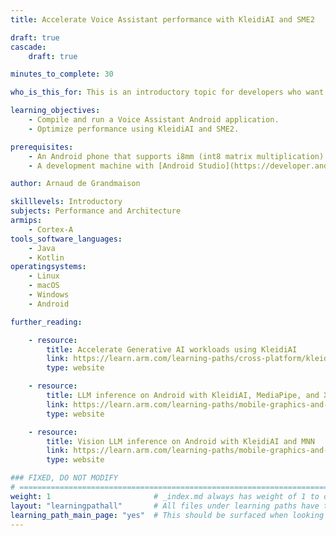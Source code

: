 ```yaml
---
title: Accelerate Voice Assistant performance with KleidiAI and SME2

draft: true
cascade:
    draft: true

minutes_to_complete: 30

who_is_this_for: This is an introductory topic for developers who want to accelerate Voice Assistant performance on Android devices using KleidiAI and SME2.

learning_objectives:
    - Compile and run a Voice Assistant Android application.
    - Optimize performance using KleidiAI and SME2.

prerequisites:
    - An Android phone that supports i8mm (int8 matrix multiplication). This Learning Path was tested on a Samsung Galaxy Z Flip 6.
    - A development machine with [Android Studio](https://developer.android.com/studio) installed.

author: Arnaud de Grandmaison

skilllevels: Introductory
subjects: Performance and Architecture
armips:
    - Cortex-A
tools_software_languages:
    - Java
    - Kotlin
operatingsystems:
    - Linux
    - macOS
    - Windows
    - Android

further_reading:

    - resource:
        title: Accelerate Generative AI workloads using KleidiAI
        link: https://learn.arm.com/learning-paths/cross-platform/kleidiai-explainer
        type: website

    - resource:
        title: LLM inference on Android with KleidiAI, MediaPipe, and XNNPACK
        link: https://learn.arm.com/learning-paths/mobile-graphics-and-gaming/kleidiai-on-android-with-mediapipe-and-xnnpack/
        type: website

    - resource:
        title: Vision LLM inference on Android with KleidiAI and MNN
        link: https://learn.arm.com/learning-paths/mobile-graphics-and-gaming/vision-llm-inference-on-android-with-kleidiai-and-mnn/
        type: website

### FIXED, DO NOT MODIFY
# ================================================================================
weight: 1                       # _index.md always has weight of 1 to order correctly
layout: "learningpathall"       # All files under learning paths have this same wrapper
learning_path_main_page: "yes"  # This should be surfaced when looking for related content. Only set for _index.md of learning path content.
---
```

